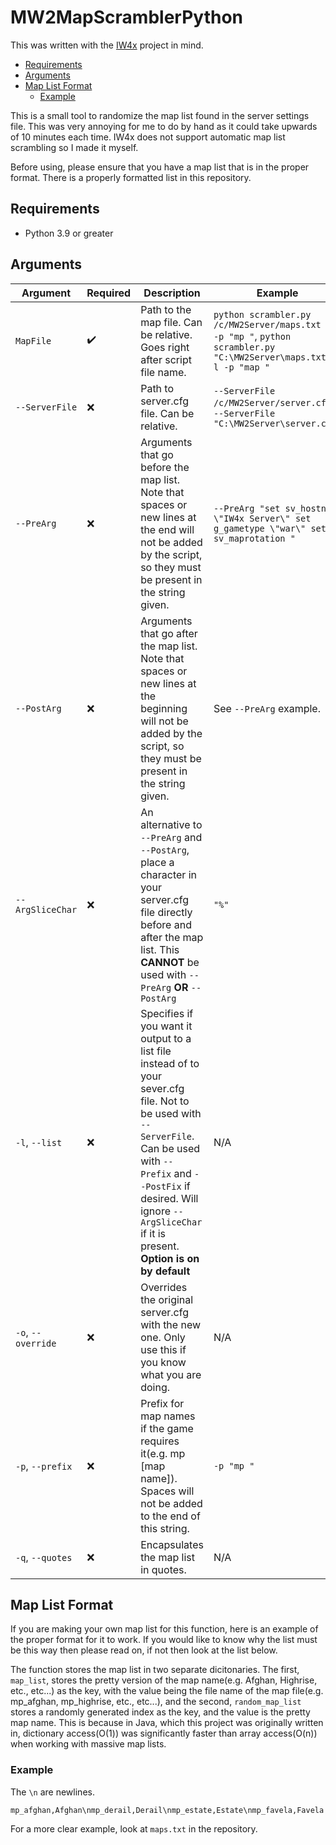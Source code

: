 # MW2MapScramblerPython

This was written with the [IW4x](https://xlabs.dev/) project in mind. 

  - [Requirements](#requirements)
  - [Arguments](#arguments)
  - [Map List Format](#map-list-format)
    - [Example](#example)

This is a small tool to randomize the map list found in the server settings file. This was very annoying for me to do by hand as it could take upwards of 10 minutes each time. IW4x does not support automatic map list scrambling so I made it myself.

Before using, please ensure that you have a map list that is in the proper format. There is a properly formatted list in this repository.

## Requirements
 - Python 3.9 or greater

## Arguments

| Argument         | Required           | Description                                                                                                                                                                                                                                              | Example                                                                                                                     |
| ---------------- | ------------------ | -------------------------------------------------------------------------------------------------------------------------------------------------------------------------------------------------------------------------------------------------------- | --------------------------------------------------------------------------------------------------------------------------- |
| `MapFile`        | :heavy_check_mark: | Path to the map file. Can be relative. Goes right after script file name.                                                                                                                                                                                | ```python scrambler.py /c/MW2Server/maps.txt -l -p "mp "```, ```python scrambler.py "C:\MW2Server\maps.txt" -l -p "map "``` |
| `--ServerFile`   | :x:                | Path to server.cfg file. Can be relative.                                                                                                                                                                                                                | `--ServerFile /c/MW2Server/server.cfg`, `--ServerFile "C:\MW2Server\server.cfg"`                                            |
| `--PreArg`       | :x:                | Arguments that go before the map list. Note that spaces or new lines at the end will not be added by the script, so they must be present in the string given.                                                                                            | ```--PreArg "set sv_hostname \"IW4x Server\" set g_gametype \"war\" set sv_maprotation " ```                                |
| `--PostArg`      | :x:                | Arguments that go after the map list. Note that spaces or new lines at the beginning will not be added by the script, so they must be present in the string given.                                                                                       | See `--PreArg` example.                                                                                                     |
| `--ArgSliceChar` | :x:                | An alternative to `--PreArg` and `--PostArg`, place a character in your server.cfg file directly before and after the map list. This **CANNOT** be used with `--PreArg` **OR** `--PostArg`                                                               | `"%"`                                                                                                                       |
| `-l`, `--list`   | :x:                | Specifies if you want it output to a list file instead of to your sever.cfg file. Not to be used with `--ServerFile`. Can be used with `--Prefix` and `--PostFix` if desired. Will ignore `--ArgSliceChar` if it is present. **Option is on by default** | N/A                                                                                                                         |
| `-o`, `--override`   | :x:                | Overrides the original server.cfg with the new one. Only use this if you know what you are doing. | N/A                                                                                                                         |
| `-p`, `--prefix` | :x:                | Prefix for map names if the game requires it(e.g. mp [map name]). Spaces will not be added to the end of this string.                                                                                                                                    | `-p "mp "`                                                                                                                  |
| `-q`, `--quotes` | :x:                | Encapsulates the map list in quotes.                                                                                                                                                                                                                     | N/A                                                                                                                         |

## Map List Format

If you are making your own map list for this function, here is an example of the proper format for it to work. If you would like to know why the list must be this way then please read on, if not then look at the list below. 

The function stores the map list in two separate dicitonaries. The first, `map_list`, stores the pretty version of the map name(e.g. Afghan, Highrise, etc., etc...) as the key, with the value being the file name of the map file(e.g. mp_afghan, mp_highrise, etc., etc...), and the second, `random_map_list` stores a randomly generated index as the key, and the value is the pretty map name. This is because in Java, which this project was originally written in, dictionary access(O(1)) was significantly faster than array access(O(n)) when working with massive map lists. 

### Example

The `\n` are newlines.

`mp_afghan,Afghan\nmp_derail,Derail\nmp_estate,Estate\nmp_favela,Favela`

For a more clear example, look at `maps.txt` in the repository.